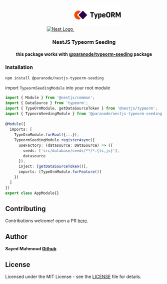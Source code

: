 <h1 align="center"></h1>

<div align="center">
  <a href="http://nestjs.com/" target="_blank">
    <img src="https://nestjs.com/img/logo_text.svg" height="100" width="150" alt="Nest Logo" />
  </a>
  <a href="http://nestjs.com/" target="_blank">
    <img  height="100" src="https://github.com/typeorm/typeorm/raw/master/resources/logo_big.png" width="150" alt="Nest Logo" style="object-fit: contain" />
  </a>
</div>

<h3 align="center">NestJS Typeorm Seeding</h3>

<h4 align="center">

this package works with [@paranode/typeorm-seeding](https://www.npmjs.com/package/@paranode/typeorm-seeding) package
</h4>

### Installation

```bash
npm install @paranode/nestjs-typeorm-seeding
```

import `TypeormSeedingModule` into your root module

```typescript
import { Module } from '@nestjs/common';
import { DataSource } from 'typeorm';
import { TypeOrmModule, getDataSourceToken } from '@nestjs/typeorm';
import { TypeormSeedingModule } from '@paranode/nestjs-typeorm-seeding';

@Module({
  imports: [
    TypeOrmModule.forRoot({...}),
    TypeormSeedingModule.registerAsync({
      useFactory: (datasource: DataSource) => ({
        seeds: ['src/database/seeds/**/*.{ts,js}'],
        datasource
      }),
      inject: [getDataSourceToken()],
      imports: [TypeOrmModule.forFeature()]
    })
  ]
})
export class AppModule{}
```

## Contributing

Contributions welcome! open a PR [here](https://github.com/ParaNode/nestjs-typeorm-seeding/pulls).

## Author

**Sayed Mahmoud [Github](https://github.com/sayedmahmoud266)**

## License

Licensed under the MIT License - see the [LICENSE](LICENSE) file for details.